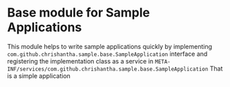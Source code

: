 Base module for Sample Applications
===================================

This module helps to write sample applications quickly by implementing
`com.github.chrishantha.sample.base.SampleApplication` interface and registering the implementation class as a service
in `META-INF/services/com.github.chrishantha.sample.base.SampleApplication`
That is a simple application
